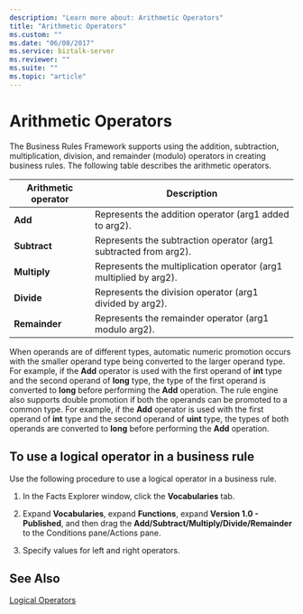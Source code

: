 ```yaml
---
description: "Learn more about: Arithmetic Operators"
title: "Arithmetic Operators"
ms.custom: ""
ms.date: "06/08/2017"
ms.service: biztalk-server
ms.reviewer: ""
ms.suite: ""
ms.topic: "article"
---
```

# Arithmetic Operators
The Business Rules Framework supports using the addition, subtraction, multiplication, division, and remainder (modulo) operators in creating business rules. The following table describes the arithmetic operators.  
  
|Arithmetic operator|Description|  
|-------------------------|-----------------|  
|**Add**|Represents the addition operator (arg1 added to arg2).|  
|**Subtract**|Represents the subtraction operator (arg1 subtracted from arg2).|  
|**Multiply**|Represents the multiplication operator (arg1 multiplied by arg2).|  
|**Divide**|Represents the division operator (arg1 divided by arg2).|  
|**Remainder**|Represents the remainder operator (arg1 modulo arg2).|  
  
 When operands are of different types, automatic numeric promotion occurs with the smaller operand type being converted to the larger operand type. For example, if the **Add** operator is used with the first operand of **int** type and the second operand of **long** type, the type of the first operand is converted to **long** before performing the **Add** operation. The rule engine also supports double promotion if both the operands can be promoted to a common type. For example, if the **Add** operator is used with the first operand of **int** type and the second operand of **uint** type, the types of both operands are converted to **long** before performing the **Add** operation.  
  
## To use a logical operator in a business rule  
 Use the following procedure to use a logical operator in a business rule.  
  
1.  In the Facts Explorer window, click the **Vocabularies** tab.  
  
2.  Expand **Vocabularies**, expand **Functions**, expand **Version 1.0 - Published**, and then drag the **Add/Subtract/Multiply/Divide/Remainder** to the Conditions pane/Actions pane.  
  
3.  Specify values for left and right operators.  
  
## See Also  
 [Logical Operators](../core/logical-operators.md)
